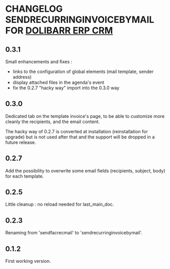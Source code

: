 # CHANGELOG SENDRECURRINGINVOICEBYMAIL FOR <a href="https://www.dolibarr.org">DOLIBARR ERP CRM</a>

## 0.3.1

Small enhancements and fixes :

* links to the configuration of global elements (mail template, sender address)
* display attached files in the agenda's event
* fix the 0.2.7 "hacky way" import into the 0.3.0 way

## 0.3.0
Dedicated tab on the template invoice's page, to be able to customize more cleanly the recipients, and the email content.

The hacky way of 0.2.7 is converted at installation (reinstallation for upgrade) but is not used after that and the support will be dropped in a future release.

## 0.2.7
Add the possibility to overwrite some email fields (recipients, subject, body) for each template.

## 0.2.5
Little cleanup : no reload needed for last_main_doc.

## 0.2.3
Renaming from 'sendfacrecmail' to 'sendrecurringinvoicebymail'.

## 0.1.2
First working version.
